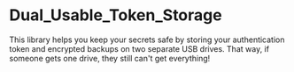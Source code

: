 # Dual_Usable_Token_Storage
This library helps you keep your secrets safe by storing your authentication token and encrypted backups on two separate USB drives. That way, if someone gets one drive, they still can't get everything!
